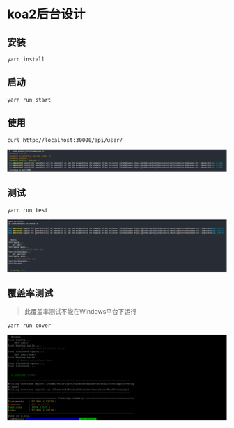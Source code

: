 # koa2后台设计

## 安装

```shell
yarn install
```

## 启动

```shell
yarn run start
```

## 使用

```shell
curl http://localhost:30000/api/user/
```

![user api](./img/start.png)

## 测试

```shell
yarn run test
```

![test](./img/test.png)

## 覆盖率测试

> 此覆盖率测试不能在Windows平台下运行

```shell
yarn run cover
```

![cover](./img/cover.png)